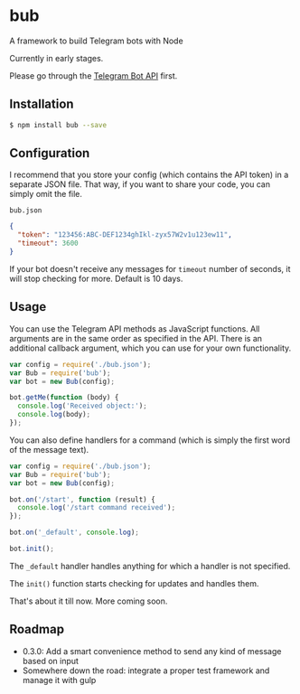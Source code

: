 # bub
A framework to build Telegram bots with Node

Currently in early stages.

Please go through the [Telegram Bot API](https://core.telegram.org/bots/api) first.

## Installation
```bash
$ npm install bub --save
```

## Configuration
I recommend that you store your config (which contains the API token) in a separate JSON file. That way, if you want to share your code, you can simply omit the file.

`bub.json`
```json
{
  "token": "123456:ABC-DEF1234ghIkl-zyx57W2v1u123ew11",
  "timeout": 3600
}
```

If your bot doesn't receive any messages for `timeout` number of seconds, it will stop checking for more. Default is 10 days.

## Usage
You can use the Telegram API methods as JavaScript functions. All arguments are in the same order as specified in the API. There is an additional callback argument, which you can use for your own functionality.

```javascript
var config = require('./bub.json');
var Bub = require('bub');
var bot = new Bub(config);

bot.getMe(function (body) {
  console.log('Received object:');
  console.log(body);
});
```

You can also define handlers for a command (which is simply the first word of the message text).

```javascript
var config = require('./bub.json');
var Bub = require('bub');
var bot = new Bub(config);

bot.on('/start', function (result) {
  console.log('/start command received');
});

bot.on('_default', console.log);

bot.init();
```

The `_default` handler handles anything for which a handler is not specified.

The `init()` function starts checking for updates and handles them.

That's about it till now. More coming soon.

## Roadmap
- 0.3.0: Add a smart convenience method to send any kind of message based on input
- Somewhere down the road: integrate a proper test framework and manage it with gulp
